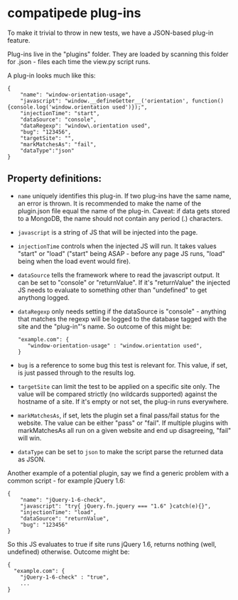 # compatipede plug-ins

To make it trivial to throw in new tests, we have a JSON-based plug-in feature.

Plug-ins live in the "plugins" folder. They are loaded by scanning this folder for .json - files each time the view.py script runs.

A plug-in looks much like this:

```
{
    "name": "window-orientation-usage",
    "javascript": "window.__defineGetter__('orientation', function(){console.log('window.orientation used')});",
    "injectionTime": "start",
    "dataSource": "console",
    "dataRegexp": "window\.orientation used",
    "bug": "123456",
    "targetSite": "",
    "markMatchesAs": "fail",
    "dataType":"json"
}
```

## Property definitions:

* `name` uniquely identifies this plug-in. If two plug-ins have the same name, an error is thrown. It is recommended to make the name of the plugin.json file equal the name of the plug-in. Caveat: if data gets stored to a MongoDB, the name should not contain any period (.) characters.

* `javascript` is a string of JS that will be injected into the page.

* `injectionTime` controls when the injected JS will run. It takes values "start" or "load" ("start" being ASAP - before any page JS runs, "load" being when the load event would fire).

* `dataSource` tells the framework where to read the javascript output. It can be set to "console" or "returnValue". If it's "returnValue" the injected JS needs to evaluate to something other than "undefined" to get anythong logged.

* `dataRegexp` only needs setting if the dataSource is "console" - anything that matches the regexp will be logged to the database tagged with the site and the "plug-in"'s name. So outcome of this might be:

    ```
    "example.com": {
       "window-orientation-usage" : "window.orientation used",
    }
    ```

* `bug` is a reference to some bug this test is relevant for. This value, if set, is just passed through to the results log.

* `targetSite` can limit the test to be applied on a specific site only. The value will be compared strictly (no wildcards supported) against the hostname of a site. If it's empty or not set, the plug-in runs everywhere.

* `markMatchesAs`, if set, lets the plugin set a final pass/fail status for the website. The value can be either "pass" or "fail". If multiple plugins with markMatchesAs all run on a given website and end up disagreeing, "fail" will win.

* `dataType` can be set to `json` to make the script parse the returned data as JSON.

Another example of a potential plugin, say we find a generic problem with a common script - for example jQuery 1.6:

```
{
    "name": "jQuery-1-6-check",
    "javascript": "try{ jQuery.fn.jquery === "1.6" }catch(e){}",
    "injectionTime": "load",
    "dataSource": "returnValue",
    "bug": "123456"
}
```

So this JS evaluates to true if site runs jQuery 1.6, returns nothing (well, undefined) otherwise. Outcome might be:

```
{ 
  "example.com": {
    "jQuery-1-6-check" : "true",
    ...
}
```
